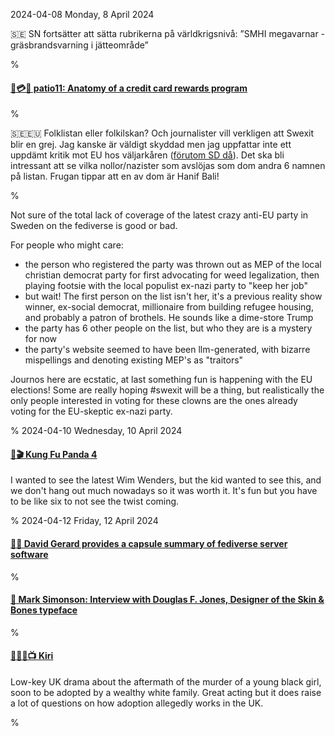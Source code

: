 2024-04-08 Monday,  8 April 2024

&#x1F1F8;&#x1F1EA; SN fortsätter att sätta rubrikerna på världkrigsnivå: ”SMHI megavarnar - gräsbrandsvarning i jätteområde” 

%

#### [🔗💳💸 patio11: Anatomy of a credit card rewards program](https://www.bitsaboutmoney.com/archive/anatomy-of-credit-card-rewards-programs/)

%

&#x1F1F8;&#x1F1EA;🇪🇺  Folklistan eller folkilskan? Och journalister vill verkligen att Swexit blir en grej. Jag kanske är väldigt skyddad men jag uppfattar inte ett uppdämt kritik mot EU hos väljarkåren ([förutom SD då][micro-swexit]). Det ska bli intressant att se vilka nollor/nazister som avslöjas som dom andra 6 namnen på listan. Frugan tippar att en av dom är Hanif Bali! 

[micro-swexit]: https://gerikson.com/m/2023/05/index.html#2023-05-02_tuesday_02

%

Not sure of the total lack of coverage of the latest crazy anti-EU party in Sweden on the fediverse is good or bad.

For people who might care:

* the person who registered the party was thrown out as MEP of the local christian democrat party for first advocating for weed legalization, then playing footsie with the local populist ex-nazi party to "keep her job"
* but wait! The first person on the list isn't her, it's a previous reality show winner, ex-social democrat, millionaire from building refugee housing, and probably a patron of brothels. He sounds like a dime-store Trump
* the party has 6 other people on the list, but who they are is a mystery for now
* the party's website seemed to have been llm-generated, with bizarre mispellings and denoting existing MEP's as "traitors"

Journos here are ecstatic, at last something fun is happening with the EU elections! Some are really hoping \#swexit will be a thing, but realistically the only people interested in voting for these clowns are the ones already voting for the EU-skeptic ex-nazi party.

%
2024-04-10 Wednesday, 10 April 2024

#### [🔗🎬 Kung Fu Panda 4](https://www.imdb.com/title/tt21692408/?ref_=ext_shr_lnk)

I wanted to see the latest Wim Wenders, but the kid wanted to see this, and we don't hang out much nowadays so it was worth it. It's fun but you have to be like six to not see the twist coming.

%
2024-04-12 Friday, 12 April 2024

#### [🔗🐘 David Gerard provides a capsule summary of fediverse server software](https://awful.systems/comment/2966775)

%

#### [🔗 Mark Simonson: Interview with Douglas F. Jones, Designer of the Skin & Bones typeface](https://www.marksimonson.com/notebook/view/interview-douglas-f-jones-designer-of-skin-bones)

%

#### [🔗&#x1F1EC;&#x1F1E7;📺 Kiri](https://www.imdb.com/title/tt7157494/?ref_=tt_mv_close)

Low-key UK drama about the aftermath of the murder of a young black girl, soon to be adopted by a wealthy white family. Great acting but it does raise a lot of questions on how adoption allegedly works in the UK.

%
